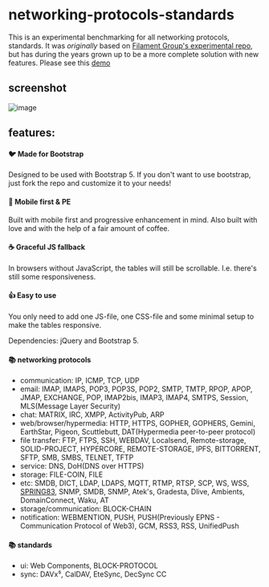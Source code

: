 # networking-protocols-standards
This is an experimental benchmarking for all networking protocols, standards. It was *originally* based on [Filament Group's experimental repo](https://github.com/filamentgroup/RWD-Table-Patterns), []() but has during the years grown up to be a more complete solution with new features. Please see this [demo](https://eantho.github.io/networking-protocols)

## screenshot
![image](https://user-images.githubusercontent.com/125943841/220423094-d829aca6-328a-4b60-b48c-c28a9ee89202.png)

## features:

#### :bird: Made for Bootstrap
Designed to be used with Bootstrap 5. If you don't want to use bootstrap, just fork the repo and customize it to your needs!

#### :iphone: Mobile first & PE
Built with mobile first and progressive enhancement in mind. Also built with love and with the help of a fair amount of coffee.

#### :coffee: Graceful JS fallback
In browsers without JavaScript, the tables will still be scrollable. I.e. there's still some responsiveness.

#### :thumbsup: Easy to use
You only need to add one JS-file, one CSS-file and some minimal setup to make the tables responsive.

Dependencies: jQuery and Bootstrap 5.

#### 📚 networking protocols
- communication: IP, ICMP, TCP, UDP
- email: IMAP, IMAPS, POP3, POP3S, POP2, SMTP, TMTP, RPOP, APOP, JMAP, EXCHANGE, POP, IMAP2bis, IMAP3, IMAP4, SMTPS, Session, MLS(Message Layer Security)
- chat: MATRIX, IRC, XMPP, ActivityPub, ARP
- web/browser/hypermedia: HTTP, HTTPS, GOPHER, GOPHERS, Gemini, EarthStar, Pigeon, Scuttlebutt, DAT(Hypermedia peer-to-peer protocol)
- file transfer: FTP, FTPS, SSH, WEBDAV, Localsend, Remote-storage, SOLID-PROJECT, HYPERCORE, REMOTE-STORAGE, IPFS, BITTORRENT, SFTP, SMB, SMBS, TELNET, TFTP
- service: DNS, DoH(DNS over HTTPS)
- storage: FILE-COIN, FILE
- etc: SMDB, DICT, LDAP, LDAPS, MQTT, RTMP, RTSP, SCP, WS, WSS, [SPRING83](https://github.com/robinsloan/spring-83), SNMP, SMDB, SNMP, Atek's, Gradesta, Dlive, Ambients, DomainConnect, Waku, AT
- storage/communication: BLOCK-CHAIN
- notification: WEBMENTION, PUSH, PUSH(Previously EPNS - Communication Protocol of Web3), GCM, RSS3, RSS, UnifiedPush

#### 📚 standards
- ui: Web Components, BLOCK-PROTOCOL
- sync: DAVx⁵, CalDAV, EteSync, DecSync CC
